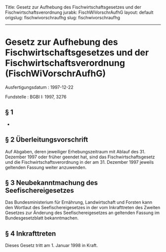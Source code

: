 Title: Gesetz zur Aufhebung des Fischwirtschaftsgesetzes und der Fischwirtschaftsverordnung
jurabk: FischWiVorschrAufhG
layout: default
origslug: fischwivorschraufhg
slug: fischwivorschraufhg

---

# Gesetz zur Aufhebung des Fischwirtschaftsgesetzes und der Fischwirtschaftsverordnung (FischWiVorschrAufhG)

Ausfertigungsdatum
:   1997-12-22

Fundstelle
:   BGBl I: 1997, 3276



## § 1

-


## § 2 Überleitungsvorschrift

Auf Abgaben, deren jeweiliger Erhebungszeitraum mit Ablauf des 31.
Dezember 1997 oder früher geendet hat, sind das Fischwirtschaftsgesetz
und die Fischwirtschaftsverordnung in der am 31. Dezember 1997 jeweils
geltenden Fassung weiter anzuwenden.


## § 3 Neubekanntmachung des Seefischereigesetzes

Das Bundesministerium für Ernährung, Landwirtschaft und Forsten kann
den Wortlaut des Seefischereigesetzes in der vom Inkrafttreten des
Zweiten Gesetzes zur Änderung des Seefischereigesetzes an geltenden
Fassung im Bundesgesetzblatt bekanntmachen.


## § 4 Inkrafttreten

Dieses Gesetz tritt am 1. Januar 1998 in Kraft.

